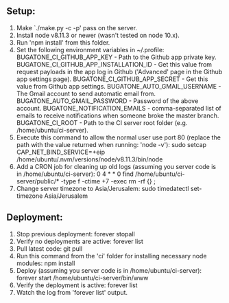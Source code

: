 Setup:
------
1. Make `./make.py -c -p' pass on the server.
2. Install node v8.11.3 or newer (wasn't tested on node 10.x).
3. Run 'npm install' from this folder.
4. Set the following environment variables in ~/.profile:
    BUGATONE_CI_GITHUB_APP_KEY - Path to the Github app private key.
    BUGATONE_CI_GITHUB_APP_INSTALLATION_ID - Get this value from request payloads in the app log in Github ('Advanced' page in the Github app settings page).
    BUGATONE_CI_GITHUB_APP_SECRET - Get this value from Github app settings.
    BUGATONE_AUTO_GMAIL_USERNAME - The Gmail account to send automatic email from.
    BUGATONE_AUTO_GMAIL_PASSWORD - Password of the above account.
    BUGATONE_NOTIFICATION_EMAILS - comma-separated list of emails to receive notifications when someone broke the master branch.
    BUGATONE_CI_ROOT - Path to the CI server root folder (e.g. /home/ubuntu/ci-server).
5. Execute this command to allow the normal user use port 80 (replace the path with the value returned when running: 'node -v'):
    sudo setcap CAP_NET_BIND_SERVICE=+eip /home/ubuntu/.nvm/versions/node/v8.11.3/bin/node
6. Add a CRON job for cleaning up old logs (assuming you server code is in /home/ubuntu/ci-server):
    0 4 * * 0 find /home/ubuntu/ci-server/public/* -type f -ctime +7 -exec rm -rf {} \;
7. Change server timezone to Asia/Jerusalem:
    sudo timedatectl set-timezone Asia/Jerusalem

Deployment:
-----------
1. Stop previous deployment:
    forever stopall
2. Verify no deployments are active:
    forever list
3. Pull latest code:
    git pull
4. Run this command from the 'ci' folder for installing necessary node modules:
    npm install
5. Deploy (assuming you server code is in /home/ubuntu/ci-server):
    forever start /home/ubuntu/ci-server/bin/www
6. Verify the deployment is active:
    forever list
7. Watch the log from 'forever list' output.
